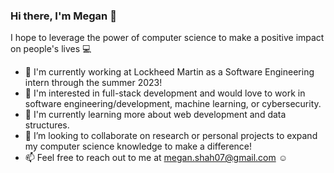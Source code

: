 ### Hi there, I'm Megan 💐

I hope to leverage the power of computer science to make a positive impact on people's lives 💻

- 💼 I'm currently working at Lockheed Martin as a Software Engineering intern through the summer 2023!
- 🤔 I'm interested in full-stack development and would love to work in software engineering/development, machine learning, or cybersecurity.
- 🌱 I'm currently learning more about web development and data structures.
- 👯 I’m looking to collaborate on research or personal projects to expand my computer science knowledge to make a difference!
- 📫 Feel free to reach out to me at megan.shah07@gmail.com ☺️
